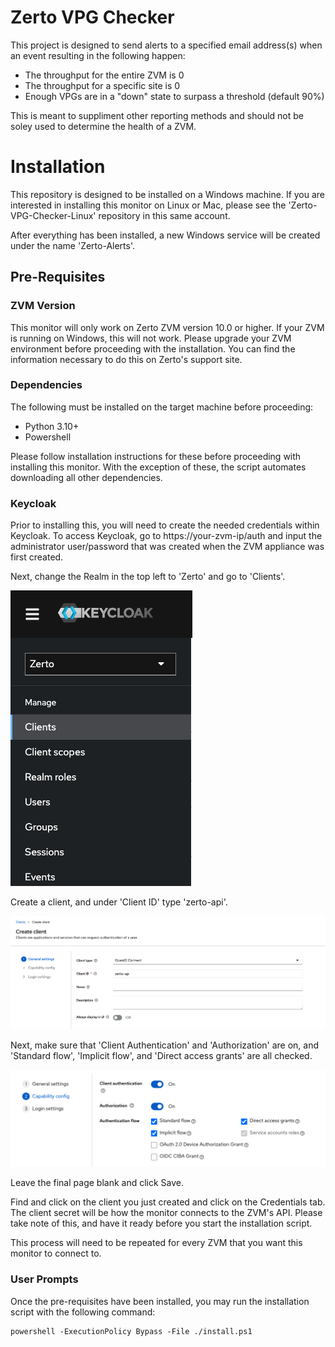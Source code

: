 # Zerto VPG Checker

This project is designed to send alerts to a specified email address(s) when an event resulting in the following happen:

* The throughput for the entire ZVM is 0
* The throughput for a specific site is 0
* Enough VPGs are in a "down" state to surpass a threshold (default 90%)

This is meant to suppliment other reporting methods and should not be soley used to determine the health of a ZVM.

# Installation

This repository is designed to be installed on a Windows machine. If you are interested in installing this monitor on Linux or Mac, please see the 'Zerto-VPG-Checker-Linux' repository in this same account.

After everything has been installed, a new Windows service will be created under the name 'Zerto-Alerts'.

## Pre-Requisites

### ZVM Version

This monitor will only work on Zerto ZVM version 10.0 or higher. If your ZVM is running on Windows, this will not work. Please upgrade your ZVM environment before proceeding with the installation. You can find the information necessary to do this on Zerto's support site.

### Dependencies

The following must be installed on the target machine before proceeding:

* Python 3.10+
* Powershell

Please follow installation instructions for these before proceeding with installing this monitor. With the exception of these, the script automates downloading all other dependencies.

### Keycloak

Prior to installing this, you will need to create the needed credentials within Keycloak.
To access Keycloak, go to https://your-zvm-ip/auth and input the administrator user/password that was created when the ZVM appliance was first created.

Next, change the Realm in the top left to 'Zerto' and go to 'Clients'.

![alt text](image.png)

Create a client, and under 'Client ID' type 'zerto-api'.

![alt text](image-1.png)

Next, make sure that 'Client Authentication' and 'Authorization' are on, and 'Standard flow', 'Implicit flow', and 'Direct access grants' are all checked.

![alt text](image-2.png)

Leave the final page blank and click Save.

Find and click on the client you just created and click on the Credentials tab.
The client secret will be how the monitor connects to the ZVM's API. Please take note of this, and have it ready before you start the installation script.

This process will need to be repeated for every ZVM that you want this monitor to connect to.


### User Prompts

Once the pre-requisites have been installed, you may run the installation script with the following command:

```
powershell -ExecutionPolicy Bypass -File ./install.ps1
```